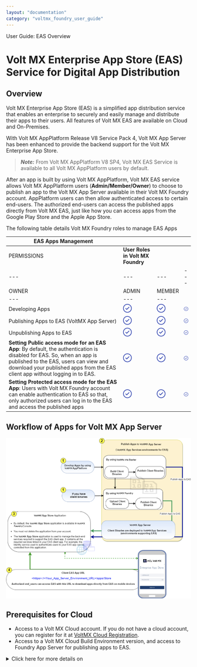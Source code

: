 ```yaml
---
layout: "documentation"
category: "voltmx_foundry_user_guide"
---
```

                               

User Guide: EAS Overview

Volt MX  Enterprise App Store (EAS) Service for Digital App Distribution
=======================================================================

Overview
--------

Volt MX  Enterprise App Store (EAS) is a simplified app distribution service that enables an enterprise to securely and easily manage and distribute their apps to their users. All features of Volt MX EAS are available on Cloud and On-Premises.

With Volt MX AppPlatform Release V8 Service Pack 4, Volt MX App Server has been enhanced to provide the backend support for the Volt MX Enterprise App Store.

> **_Note:_** From Volt MX AppPlatform V8 SP4, Volt MX EAS Service is available to all Volt MX AppPlatform users by default.

After an app is built by using Volt MX AppPlatform, Volt MX EAS service allows Volt MX AppPlatform users (**Admin/Member/Owner**) to choose to publish an app to the Volt MX App Server available in their Volt MX Foundry account. AppPlatform users can then allow authenticated access to certain end-users. The authorized end-users can access the published apps directly from Volt MX EAS, just like how you can access apps from the Google Play Store and the Apple App Store.

The following table details Volt MX Foundry roles to manage EAS Apps

  
| **EAS Apps Management** ||||
| --- | --- | --- | --- |
| PERMISSIONS | **User Roles in Volt MX Foundry** |||
| --- | --- | --- | --- |
| OWNER | ADMIN | MEMBER |
| --- | --- | --- |
| Developing Apps | ![](Resources/Images/Tick-Mark-04_24x24.png) | ![](Resources/Images/Tick-Mark-04_24x24.png) | ![](Resources/Images/Tick-Mark-04_24x24.png) |
| Publishing Apps to EAS (VoltMX App Server) | ![](Resources/Images/Tick-Mark-04_24x24.png) | ![](Resources/Images/Tick-Mark-04_24x24.png) | ![](Resources/Images/Tick-Mark-04_24x24.png) |
| Unpublishing Apps to EAS | ![](Resources/Images/Tick-Mark-04_24x24.png) | ![](Resources/Images/Tick-Mark-04_24x24.png) | ![](Resources/Images/Tick-Mark-04_24x24.png) |
| **Setting Public access mode for an EAS App**: By default, the authentication is disabled for EAS. So, when an app is published to the EAS, users can view and download your published apps from the EAS client app without logging in to EAS. | ![](Resources/Images/Tick-Mark-04_24x24.png) | ![](Resources/Images/Tick-Mark-04_24x24.png) | ![](Resources/Images/Tick-Mark-04_24x24.png) |
| **Setting Protected access mode for the EAS App**: Users with Volt MX Foundry account can enable authentication to EAS so that, only authorized users can log in to the EAS and access the published apps | ![](Resources/Images/Tick-Mark-04_24x24.png) | ![](Resources/Images/Tick-Mark-04_24x24.png) | ![](Resources/Images/Tick-Mark-04_24x24.png) |

Workflow of Apps for Volt MX App Server
---------------------------------------

**![](Resources/Images/EASFlow1_911x790.png)**

Prerequisites for Cloud
-----------------------

*   Access to a Volt MX Cloud account. If you do not have a cloud account, you can register for it at [VoltMX Cloud Registration](https://manage.voltmx.com/registration).
*   Access to a Volt MX Cloud Build Environment version, and access to Foundry App Server for publishing apps to EAS.
    
    
<details close markdown="block"><summary>Click here for more details on</summary>**EAS and Platform Versions Compatibility Chart**  
    
    The following table details the supported versions of EAS source and Platform.
    
    > **_Important:_** If you are upgrading to EAS V 2.0.1 or a higher version, you must restart the server.
    
    | EAS Source App version || **Platform Supported Version** |||
    | --- | --- | --- | --- | --- |
    | Client App (Store.zip) | Server App (VoltMX App Store.zip) | Foundry |   Iris | Middleware |
    | --- | --- | --- | --- | --- |
    | 1.0.0
    </details>
<details close markdown="block"><summary>Features</summary>
    
    Initial Release
    
    
    
     | 1.0.0 | NA | V8 SP4 FP44 or lower | 8.4.3.x. |
    | 1.1.0
    
    </details>
<details close markdown="block"><summary>Features</summary>
    
    Support for Web apps
    
    
    
     | 1.0.0 | NA | V8 SP4 FP44 or lower | 8.4.3.x. |
    | 2.0.0
    
    </details>
<details close markdown="block"><summary>Features</summary>
    
    Support for Android 10Support for iOS 13Push Notifications
    
    
    
     | 2.0.0 | NA | V8 SP4 FP48 or higher | 8.4.3.x |
    | 2.0.1
    
    </details>
<details close markdown="block"><summary>Features</summary>
    
    Bug fixes
    
    
    
     | 2.0.1 | NA | V8 SP4 FP66 or higher. | 8.4.3.10 |
    | 3.0.1
    
    </details>
<details close markdown="block"><summary>Features</summary>
    
    Support for Desktop ViewHelp section in iOS Native Apps
    
    
    
     | 3.0.1 | NA | V9 GA | 8.4.3.10 |
    | 3.1.0
    
    </details>
<details close markdown="block"><summary>Features</summary>
    
    Support for Upgrade Policy
    
    
    
     | 3.1.0 | NA | V9 SP1 | V9 SP1 |
    | **SP**: Service Pack**FP**: Fix Pack |||||
    

Prerequisites for On-premises
-----------------------------

*   For publishing apps to the Enterprise App Store, you have to have Volt MX Foundry App Server.
    
    </details>
<details close markdown="block"><summary>Click here for more details on</summary> **EAS and Platform Versions Compatibility Chart**  
    
    The following table details the supported versions of EAS source and Platform.
    
    > **_Important:_** If you are upgrading to EAS V 2.0.1 or a higher version, you must restart the server.
    
    | EAS Source App version || **Platform Supported Version** |||
    | --- | --- | --- | --- | --- |
    | Client App (Store.zip) | Server App (VoltMX App Store.zip) | Foundry |   Iris | Middleware |
    | --- | --- | --- | --- | --- |
    | 1.0.0
    </details>
<details close markdown="block"><summary>Features</summary>
    
    Initial Release
    
    
    
     | 1.0.0 | NA | V8 SP4 FP44 or lower | 8.4.3.x. |
    | 1.1.0
    
    </details>
<details close markdown="block"><summary>Features</summary>
    
    Support for Web apps
    
    
    
     | 1.0.0 | NA | V8 SP4 FP44 or lower | 8.4.3.x. |
    | 2.0.0
    
    </details>
<details close markdown="block"><summary>Features</summary>
    
    Support for Android 10Support for iOS 13Push Notifications
    
    
    
     | 2.0.0 | NA | V8 SP4 FP48 or higher | 8.4.3.x |
    | 2.0.1
    
    </details>
<details close markdown="block"><summary>Features</summary>
    
    Bug fixes
    
    
    
     | 2.0.1 | NA | V8 SP4 FP66 or higher. | 8.4.3.10 |
    | 3.0.1
    
    </details>
<details close markdown="block"><summary>Features</summary>
    
    Support for Desktop ViewHelp section in iOS Native Apps
    
    
    
     | 3.0.1 | NA | V9 GA | 8.4.3.10 |
    | 3.1.0
    
    </details>
<details close markdown="block"><summary>Features</summary>
    
    Support for Upgrade Policy
    
    
    
     | 3.1.0 | NA | V9 SP1 | V9 SP1 |
    | **SP**: Service Pack**FP**: Fix Pack |||||
    
*   Set the variable `max_allowed_packet` as per the size of your application:
    
    > **_Important:_** **For on-premises**: If the size of your application is more than the variable size of server database, an error occurs. Ensure the variable `max_allowed_packet` is set to a higher value than the application size.  
      
    To avoid this error, increase the global variable in the server database.  
      
    \- Modify the SQL Statement to set global `max_allowed_packet`\=`10*1024*1024`.  
    In this statement, the server database size is configured to 10-Megabytes(MB).  
      
    For example, if your application size is 1024-kilobytes (1 MB) and you try to publish an application from Volt MX Studio of 2048-Kilobytes(2 MB) an error appears while publishing. Increase the size of server database to a value more than 2048-Kilobytes (2 MB), for publishing the application. Refer to [Increase innodb\_log\_file\_size in my.ini file- MySQL]({{ site.baseurl }}/docs/documentation/Foundry/voltmx_foundry_windows_install_guide/Content/DB_Pre-installation_Tasks.html).
    
*   Before you publish apps to EAS you must set the `File Storage Root Directory` path in the **Settings > Runtime Configuration > File Storage Configuration** in App Services Console.
    *   VoltMX Foundry uses client app binaries uploaded to the location set in `File Storage Root Directory` and publishes them to EAS. So, the `File Storage Root Directory` path should be in the same system as the Volt MX Foundry installation.
        
        > **_Important:_** If your Volt MX Foundry is on Windows and the path is in the **D** drive, then provide the value as **D**:  
          
          
          
        For example,  
        Volt MX Foundry is installed on `D:\Installers\VoltMXFoundry`  
        The file path can be `` `D:\Installers\Content\VoltMXEAS` ``
        
        [![Closed](../Skins/Default/Stylesheets/Images/transparent.gif)Configuring File Storage Root Directory (Target location) path:  
        ](javascript:void(0);)
        
        1.  Sign in to your on-premises instance of Volt MX Foundry.
        2.  From the left navigation pane, select **Environments**.
        3.  Click the server icon to open the **Admin Console**.
        4.  From the left navigation pane of the **Admin Console**, select **Settings**.
        5.  Click on the **Runtime Configuration** tab and expand the **File Service Configuration** section.
            
            ![](Resources/Images/EASonpremFilepath_669x418.png)
            
        6.  Provide the path of your file system target location under **File Service Root Directory**.
        

Supported Channels and Platforms for Volt MX App Server
-------------------------------------------------------

*   The following table details the supported channels and apps in EAS:

  
| Android | iOS | Desktop |
| --- | --- | --- |
| Mobile (Native and Web Apps) Tablet (Native and Web Apps) | Mobile (Native and Web Apps) Tablet (Native and Web Apps) | Web Apps |

*   EAS support is available from Volt MX AppPlatform V8 SP4 onwards.

Publishing Apps to EAS (VoltMX App Server)
-------------------------------------------

### Publishing Client Binaries to Volt MX App Server from Volt MX Iris (for Cloud only)

*   With Iris Starter, you can build client binaries and publish them directly to Volt MX App Server from Iris. For more information, refer to [Publishing Native Apps to Enterprise App Store from Iris Starter]({{ site.baseurl }}/docs/documentation/Iris/iris_user_guide/Content/EAS.html).

> **_Note:_** If you are a Volt MX Iris Enterprise user, you must publish apps to EAS from Volt MX Foundry Console. The behavior of EAS is the same for Volt MX Iris Enterprise and Iris Starter Editions.

### Publishing Client Binaries to Volt MX App Server from Volt MX Foundry

By using Volt MX Foundry, you can directly upload client binaries and publish them to Volt MX App Server. After an app is published to Volt MX App Server, an authorized end-user can access EAS Client app to view available applications and download them using a mobile device.

The following flow diagram explains the process of publishing client binaries to Volt MX App Server by using Volt MX Foundry

![](Resources/Images/FoundryPublishBinarytoEAS_914x778.png)

To publish client binaries to Volt MX App Server by using Volt MX Foundry, follow these steps:

1.  Create an app in Volt MX Foundry.
2.  In the App details page, click the [**Manage Client App Assets**](Upload_Native_Client_Binaries.html#Uploadin) tab for the app. By default, the iOS tab is selected.
    
    ![](Resources/Images/ManageClientAppsAssets.png)
    
3.  **Upload the client binaries for supported platforms such as iOS, Android** , and Web, as follows:
    
    1.  In the **Mange Client App Assets**, click the tab for iOS or Android or Web.
        1.  Click the **UPLOAD** button for the specific channel.  The **Upload** dialog appears for the selected channel.
            
            ![ssdsds](Resources/Images/UploadBinary_306x399.png)  
            (This sample screen shot is for native phone binary upload)
            
            > **_Important:_** **For on-premises**: If the size of your application is more than the variable size of server database, an error occurs. Ensure the variable max\_allowed\_packet\_size is set to a higher value than the application size.  
              
            To avoid this error, increase the global variable in the server database.  
              
            \- Modify the SQL Statement to set global max\_allowed\_packet=10\*1024\*1024.  
            In this statement, the server database size is configured to 10-Megabytes(MB).  
              
            For example, if your application size is 1024-kilobytes (1 MB) and you try to publish an application from Volt MX Studio of 2048-Kilobytes(2 MB) an error appears while publishing. Increase the size of the server database to a value more than 2048-Kilobytes (2 MB) for publishing the application. Refer to [Increase innodb\_log\_file\_size in my.ini file- MySQL]({{ site.baseurl }}/docs/documentation/Foundry/voltmx_foundry_windows_install_guide/Content/DB_Pre-installation_Tasks.html).
            
        2.  Drag and drop the app binary or click **Browse** and navigate to the required app binary file.
    
    1.  In the **Display Name** field, specify the name of the application. The app is displayed with the specified name in EAS when you view the App Store in a mobile device. This field is optional.
        
        If the display name is not specified for the app binary, the published app is displayed with the default Volt MX Foundry app name in EAS.
        
    2.  In the **Version** field, add the version for the app.
    3.  To add the app icon, click the **Plus** symbol in the **App Icon** section and navigate to the icon file. This is applicable to native binary.
    4.  To change the screens, click the **Plus** symbol in the **Screenshot** section and navigate to the required image file. This is applicable to native binary.  
    5.  In the **Description** field, add the description of the app.
        
    6.  Click **UPLOAD**. The add details are updated to the selected channel.
        
    
    > **_Important:_** In the case of Web binary, if you have uploaded a Web binary file, you must publish the Web binary to the server as follows:  
      
    1\. Go to the **Publish** tab. By default, the **Service & Web Client Publish** tab is selected.  
    2\. Under the **Select environment to publish**, click an environment.  
    3\. Click the **PUBLISH** button. The process of publishing the app begins.  
    After the binary is published, the publish status changes to **Published** in the **Select environment to publishing** section.  
    
4.  **After you upload a app binary to the server, you must publish the binary to the EAS as follows:**  
    1.  Go to the **Publish** tab. By default, the **Service & Web Client Publish** tab is selected.
    2.  Click **Native Client**. The **Native Client** page lists Volt MX App Server environments suitable for EAS.  
        The list also displays one of the following app publish statuses and availability status for that environment.  
        
        | APP PUBLISH STATUS ||
        | --- | --- |
        | Published: An app is published to a cloud or environment. You can unpublish the app, if required. ||
        | Not Published: An app is not published to a cloud or environment. You can publish the app, if required. ||
        | Error: An app is canceled while publishing or unpublishing. You can publish or unpublish the app, if required. ||
        | ENVIRONMENT STATUS ||
        | **Busy**: Server is busy publishing another app.App publish request will not be submitted for publishing.For example, When you try to publish an app in a Busy environment, the error message is displayed “`Server is busy processing another request. Please try after some time`” ||
        | **Available**: Server is ready for publishing the app.You can publish/unpublish an app to this environment successfully.For example:When an environment status is Available, if you try to publish an app, the app is submitted for publishing and processed via the publish life-cycle successfully.When an environment status is Available, and if multiple apps (app1 and app2) are sent for publishing simultaneously from different users of the same Foundry account, then the app which is submitted for publish first (say app1) will be processed for publishing, and for app2 the error message will be the shown “`Server is busy processing another request. Please try after some time`” ||
        | **Unknown**: Unable to fetch the server status.App publish request will not be submitted for publishingFor example: When an environment status is Unknown, if you try to publish an app, the app is submitted for publishing, but the publishing might not be successful. ||
        
    3.  Select the required **VoltMX App Services** environment.
    4.  Click **NEXT**.
    5.  In the **Select assets to Publish** page, select the version of each client binary you want to publish to the selected environment.
    6.  Click **PUBLISH**. The process of publishing the app begins.
        
        > **_Important:_** If you are publishing the Volt MX App Store version 2.0.1 or higher to an environment where the lower version of the Volt MX App Store is already published, then in order to get the latest changes, you must restart the application server.  
          
        For more information on How to Stop and Start a Deployment Application Server, refer to [How to Stop and Start Volt MX Foundry]({{ site.baseurl }}/docs/documentation/Foundry/voltmx_foundry_windows_install_guide/Content/Starting_VoltMX_Foundry_Console.html).
        
        When the app is published, the **Application published** window appears and displays link to the **App Store** and **Manage App Store Users**, along with the **QR Code** to access the EAS.
        
        | App Store URL |||
        | --- | --- | --- |
        | If you open the **App Store URL** by using a **mobile device**, the **Responsive Web view** of the EAS Store displays all the published native and Web apps.If you open the **App Store URL** by using a **PC system** (for example, **Desktop or Macbook**), the **Desktop view** of the EAS Store displays all the published Web apps suitable for Desktop only. [For more details. refer to Downloading Apps from EAS](#downloading-apps-from-eas) |||
        | App Store QR Code |||
        | If you open the **App Store QR Code** by using a **mobile device**, the **Responsive Web view** of the EAS Store displays all the published native and Web apps. |||
        
        > **_Note:_** By default, the authentication is disabled for EAS. Users can view your published apps from EAS client app without having to log in.To enable authentication to your app, refer to [Securing Apps in EAS](#securing-apps-in-app-server-for-eas).
        

Accessing EAS App Link
----------------------

### To access EAS link after the app is published (VoltMX Foundry)

*   When the app is published, the **Application published** window appears and displays link to the **App Store** and **Manage App Store Users**, along with the **QR Code** to access the EAS
    
    ![](Resources/Images/EASFoundryPublish_622x378.png)
    
    > **_Important:_** Use the **App Store** link on a browser or scan the displayed **QR** code to launch the Enterprise App Store on your mobile.  
      
    You can manage access to EAS by using the **Manage App Store Users** link, which allows you to manage user access to published apps. When you click on the **Manage App Store Users** link, the **My App Store Login** window appears.  
    For more information on how to configure users for EAS, refer to [Manage App Store Users]({{ site.baseurl }}/docs/documentation/Iris/iris_user_guide/Content/EAS.html#Manage).  
    ![](Resources/Images/EASEnableLogin.png)
    

### To access EAS link from the published Environment (VoltMX Foundry)

1.  Publish an app to an EAS environment.
2.  Click **Publish**.
3.  Click **Native Client**.
    
    If the app status shows as **Published** in the environment, the **VoltMX logo** become active.
    
4.  Click the **VoltMX Logo** to view links to the **App Store** and **Manage App Store Users**, along with the **QR Code** to access the EAS.
    
    ![](Resources/Images/EASFoundryPublish1_569x290.png)
    
    ![](Resources/Images/EASFoundryPublish2_386x289.png)
    
    > **_Important:_** Use the **App Store** link on a browser or scan the displayed **QR** code to launch the Enterprise App Store on your mobile.  
      
    You can manage access to EAS by using the **Manage App Store Users** link, which allows you to manage user access to published apps. For more information on how to secure, refer [Securing Apps by using Volt MX Foundry](#securing-apps-by-using-foundry).
    
    > **_Note:_** By default, the authentication is disabled for EAS. Users can view your published apps from EAS client app without having to log in.To enable authentication to your app, refer to [Securing Apps in EAS](#securing-apps-in-app-server-for-eas).
    

### To access EAS link from the App Service Document and App Key (VoltMX Foundry)

*   After you publish an app to EAS, navigate to Volt MX App Store. Click **Publish**. If the app status shows as **Published** in an environment, click the **App Key** to view link to the **App Store**.
*   The App Service Document is available in [Publish -> Environment -> Download -> App Service Document](Publish_LifeCycle.html#app-service-document-object-services-metadata-and-sync-client-code). The EAS client app is available at `<https://<your_App_Server_Environment_URL>/apps/store`. You can retrieve this URL from your App Service Document, as the URL under **Webapp**.
    

#### Handling EAS Unavailability

If the Volt MX App Store app is in an unpublished state, and the user tries to access the Enterprise App Store URL, the app displays the warning message of the problem.

![](Resources/Images/EASFoundryPublishError_233x413.png)

Downloading Apps from EAS
-------------------------

The EAS client app is available at `<https://<your_App_Server_Environment_URL>/apps/store`.

> **_Note:_** You can enable the authentication for your apps if required. For details, refer to [Securing Apps in EAS](#securing-apps-in-app-server-for-eas).

1.  To launch EAS on your mobile device, go to the URL `<https://<your_App_Server_Environment_URL>/apps/store` from your mobile device.
    
    The EAS client app is launched in the mobile device displaying all the published apps.
    
    *   If you have published the app using Iris, your published app will be listed with the Iris app name.
    *   If you have published the app using Volt MX Foundry, your published app will be listed with the same name as your linked Volt MX Foundry app. You can use the **Display Name** field to change the name of your application. As a result, the modified name of the app will be displayed in EAS.
        
        *   Sample Screen-shots for EAS in Desktop View
            
            | Desktop ||
            | --- | --- |
            | EAS Client App Home Page | App Details page in the EAS Client App |
            | --- | --- |
            | ![](Resources/Images/EASChannelImages/Desktop/Screenshot__18__423x152.png) | ![](Resources/Images/EASChannelImages/Desktop/Screenshot__19__319x176.png) |
            
        
        *   **Sample Screen-shots for EAS in Native Mobile View**
            
            | Native Mobile |||
            | --- | --- | --- |
            | EAS Client App Home Page | App Details page in the EAS Client App | Help Screen for iOS only |
            | --- | --- | --- |
            | ![](Resources/Images/EASChannelImages/Native_Mobile/IMG_0328_223x394.png) | ![](Resources/Images/EASChannelImages/Native_Mobile/IMG_0330_224x395.png) | ![](Resources/Images/EASChannelImages/Native_Mobile/IMG_0329_222x392.png) |
            
        *   Sample Screen-shots for EAS in Native Tablet View
            
            | Native Tablet |||
            | --- | --- | --- |
            | EAS Client App Home Page | App Details page in the EAS Client App | Help Screen for iOS only |
            | --- | --- | --- |
            | ![](Resources/Images/EASChannelImages/Native_Tablet/IMG_0178_220x291.png) | ![](Resources/Images/EASChannelImages/Native_Tablet/IMG_0179_216x286.png) | ![](Resources/Images/EASChannelImages/Native_Tablet/IMG_0180_218x289.png) |
            
        
        *   Sample Screen-shots for EAS in Web Mobile View
            
            | Web Mobile ||
            | --- | --- |
            | EAS Client App Home Page | App Details page in the EAS Client App |
            | --- | --- |
            | ![](Resources/Images/EASChannelImages/Web_Mobile/IMG_0331_236x417.png) | ![](Resources/Images/EASChannelImages/Web_Mobile/IMG_0332_236x417.png) |
            
        *   Sample Screen-shots for EAS in Web Tablet View
            
            | Web Tablet ||
            | --- | --- |
            | EAS Client App Home Page | App Details page in the EAS Client App |
            | --- | --- |
            | ![](Resources/Images/EASChannelImages/Web_Tablet/IMG_0181_313x416.png) | ![](Resources/Images/EASChannelImages/Web_Tablet/IMG_0182_310x413.png) |
            
              
            
2.  To download an app, click the **GET** button of the app. The application will start downloading to your mobile device.

Trust iOS Certificates
----------------------

While viewing the iOS apps installed from EAS, if your iOS device displays the **Untrusted Enterprise Developer** pop-up message, you cannot view these apps. You must trust iOS certificates on your devices before viewing the apps.

1.  Go to your iOS device **Settings** > **General** > **Profiles** or **Profiles & Device Management**.
2.  Under the **Enterprise App**, choose the profile.
    
    For more information, tap the **Help** button in your app.  
    ![](Resources/Images/iOSEnableTrust_437x90.png)
    
    The **Help** screen appears and displays the help details.  
    ![](Resources/Images/iOSHelpTrust_431x482.png)
    
    > **_Note:_** The following pop-up message appears if your iOS certificates are not trusted while viewing the app installed from EAS.  
    ![](Resources/Images/iOSTrustHelp_219x179.png)
    

Securing Apps in Volt MX App Server for EAS
-------------------------------------------

The Volt MX Enterprise App Store (EAS) is a platform for sharing mobile apps. The default authentication type for EAS is Volt MX User Repository. The authentication type is disabled, by default. After an app is published to Volt MX App Server, users can view your published apps from EAS client app without logging in. You can browse and download apps from the store. An organization that uses Volt MX EAS can customize the user access based on their requirements.

> **_Note:_** By default, from Volt MX AppPlatform V8 SP4, Volt MX EAS Service is available to all users with the **Store URL** that is displayed in the **Your App is ready** dialog window after your app is published.

To secure your apps, you can enable authentication. When you enable authentication to apps in EAS, by default the **VoltMX User Repository** is associated to the **VoltMX App Store** for authentication. All users registered in the Volt MX User Repository are authorized to access this app by specifying log-in credentials.

> **_Note:_** When you log in to EAS by providing login credentials, the login details are stored in the browser settings of the mobile device. So, when you try to launch EAS on the same device next time, your authentication happens automatically, and you can start downloading apps.

> **_Important:_** If you log out from EAS in a mobile device, and try to launch the EAS on the same device next time, the **Log In** screen appears, which helps you to enter the credentials to launch the EAS.  

> **_Note:_** By default, the authentication is disabled for EAS. Users can view your published apps from EAS client app without having to log in.To enable authentication to your app, refer to [Securing Apps in EAS](#securing-apps-in-app-server-for-eas).

You can **enable** authentication to apps in EAS by using **VoltMX Foundry**, **VoltMX Iris Starter**, and **VoltMX App Services Console**.

#### Securing Apps by using Volt MX Foundry

When the app is published, the **Application published** window appears and displays link to the **App Store** and **Manage App Store Users**, along with the **QR Code** to access the EAS.

> **_Important:_** Use the **App Store** link on a browser or scan the displayed **QR** code to launch the Enterprise App Store on your mobile.  
  
You can manage access to EAS by using the **Manage App Store Users** link, which allows you to manage user access to published apps. When you click on the **Manage App Store Users** link, the **My App Store Login** window appears.  
For more information on how to configure users for EAS, refer to [Manage App Store Users]({{ site.baseurl }}/docs/documentation/Iris/iris_user_guide/Content/EAS.html#Manage).  
![](Resources/Images/EASEnableLogin.png)

#### Securing Apps by using Volt MX Iris Starter (for Cloud only)

In the case of Volt MX Iris Starter, after you publish an app to EAS, you can view the Manage App Store Users link to enable authentication for the apps in the **Your App is ready** dialog.

For more details on how to manage users, refer to the **Manage App Store Users** section in the [Accessing Enterprise App Store on Iris Starter]({{ site.baseurl }}/docs/documentation/Iris/iris_user_guide/Content/EAS.html).

.![](Resources/Images/ManageAppStoreUserslink_483x339.png)

#### Securing Apps by using Volt MX App Services Console

The following procedure explains how to enable security to an app in EAS.

1.  Log in to App Services Console, where you have published the app for EAS.
2.  Navigate to **Settings**.
3.  Click the **Configuration Parameters** tab.
4.  Click the **Client App Properties** tab and specify the following details:
    *   Field Name: `VOLTMX_APPSTORE_LOGIN`.
        
    *   Field Value: `true`. The Field Value is a case-sensitive in small letters.
        
5.  Click **Save** to save the settings. Now your app has enabled for authentication.
6.  Navigate to the **VoltMX App Store** app in your Volt MX Foundry account.
7.  Click the **Identity** tab. The associated Volt MX User Repository is listed in the **Identity** page. Add users and groups if required. Your app is enabled with authentication for these users.
8.  Publish the **VoltMX App Store** app to the Volt MX App Services environment. Now, when a user launches EAS, the log in screen appears on a mobile device.
    *   In the case of the app that you want to access is protected by an authorization service, the Login page for EAS appears. For example, the following screen is EAS login screen based on OAuth.
        
        ![](Resources/Images/EASLogin_238x422.png)
        
9.  Enter the user name and password.
    
10.  Click **SIGN IN**.

Forgot Password for Client Apps for EAS (for Cloud only)
--------------------------------------------------------

The default authentication type for EAS is Volt MX User Repository. After an app is published to Volt MX App Server, any user from Volt MX User Repository can access EAS without authentication by using the URL of the published app.

When you enable authentication to apps in EAS, the authorized users must specify login credentials to access app published to EAS.

In this case if you forget your login password for EAS, you can reset the password by clicking the **Forgot Password** button on the Login screen in your mobile device. An email will be sent to your registered mail account for the resting password.

> **_Note:_** The Forgot Password functionality is only available for Volt MX User Repository auth provider.

Switching Between Identity Services in Volt MX App Store App for EAS
--------------------------------------------------------------------

After you [enable authentication](#Manage) to apps for EAS, you can switch between identity services configured in your Volt MX Foundry account.

1.  Go to Volt MX Foundry Account.
2.  Navigate to the **VoltMX App Store**.
3.  Click the **Identity** tab. The authentication service type is listed in the Identity page. The default identity service type is `User Repository`, and the service name is `AppStoreUserRepository`.
4.  [Configure a new identity service]({{ site.baseurl }}/docs/documentation/Foundry/voltmx_foundry_user_guide/Content/ConfigureIdentiryService.html) or [use an existing identity service]({{ site.baseurl }}/docs/documentation/Foundry/voltmx_foundry_user_guide/Content/Introduction.html#Identity14_Manage_Existing.html#how-to-use-an-existing-identity-service).
    
    The new service is listed in the **Identity** page. You need to have only one service in the list. In the case of more than one service listed, the first service from the list is used for authentication.
    
5.  Publish the app to App Server.
    
    Now, the new service is associated to the app, and the existing identity service is unlinked from the app. When a user launches EAS, the user must specify the login credentials configured based on the new identity service that you have associated with the app.
    

Configuring Properties for Client Binaries
------------------------------------------

After you upload client binaries in Volt MX Foundry, you can reconfigure a few of the basic properties such as the description of a binary, the icon of a binary, and the related screen shots of a binary file. You can reconfigure these properties of the client binaries only by using Volt MX Foundry.

1.  Open the app where assets are available.
2.  Click the [**Manage Client App Assets**](#http://docs.voltmx.com/voltmxlibrary/voltmx_foundry_user_guide/Content/Upload_Native_Client_Binaries.html#Uploadin) tab.
3.  Click the required platform tab, for example iOS or Android.
    
    ![](Resources/Images/EditClientBinary_620x247.png)
    
4.  In the **Description** field, modify the text if required.
5.  Click the **Edit**. The **Upload** dialog appears for the selected channel.
    
    You can perform various actions for a client binary such as the download, edit, and delete.
    
    *   To change the app display name, click the **Display Name** text field and modify the name.
    *   To change the app icon, click the **Plus** symbol in the **App Icon** section and navigate for the icon file.
    *   To change the screens, click the **Plus** symbol in the **Screenshot** section and navigate for the required image file.
    *   To change the description, modify the text in the **Description** field.
        
        ![](Resources/Images/EditUploadBinary_581x423.png)
        
6.  Click **UPLOAD**. The modified details are updated to the client binaries.
    
7.  Publish the client binaries to EAS.

Download Volt MX App Store App to Volt MX Foundry Account (for Cloud only)
-------------------------------------------------------------------------

The **VoltMX App Store** app is available in an account in Volt MX Foundry by default, and the app should exist in your account always. The **VoltMX App Store** app is configured with required services to be used in an app for EAS, for example, Identity Services.

In case you had deleted the **VoltMX App Store** app from your Volt MX Foundry Account, you can re-import it by raising a request with the Volt MX Support Team. To register and raise a customer ticket, refer to [https://basecamp.voltmx.com](https://basecamp.voltmx.com/s/).

> **_Note:_** For more information on how to customize EAS App for branding, refer to [Walk-through of Volt MX Enterprise App Store (EAS) Source Application](EAS_NativeApp_Walk-through.html).

Unpublish an App from the EAS using Volt MX Foundry
--------------------------------------------------

Once your app is published to the Enterprise App Store (EAS) , if you want to unpublish it for any reason, you can do so in Volt MX Foundry.

**To unpublish an app from the EAS using Volt MX Foundry, follow these steps:**

1.  Go to your app in Volt MX Foundry Console.
2.  Go to the **Publish** tab. The **Publish** tab has the **Service & Web Client** and **Native Client** tabs. By default, the **Service & Web Client Publish** tab is selected.
3.  Click the **Native Client** Tab.
4.  Select the environment.
5.  click **UNPUBLISH.**

> **_Note:_** You can also unpublish the published app through the Volt MX VoltMX Iris. For more information, refer [Unpublish an App from the EAS using Volt MX Iris]({{ site.baseurl }}/docs/documentation/Iris/iris_user_guide/Content/EAS.html).

Limitations for EAS
-------------------

#### Android Limitations for EAS

When you try to download multiple apps simultaneously, the alert message dialog appears `This site is attempting to download multiple files. Do you want to allow this?`. Perform one of the following actions:

*   If you click **Allow**, the download multiple apps task is resumed and start downloading the apps.
    
*   If you click **Block**, all apps currently in the process of downloading, will stop.  
    To continue downloading apps from EAS, you must un-block pop-ups from site settings in your browser in your Android mobile browser.

#### **iOS** Limitations for EAS

When you launch EAS from the Safari browser, and click the **GET** button of the app, an alert message dialog appears asking for `Open this page in iTunes`.

*   If you want to continue to download the app from EAS, click **OK**. The app files will start downloading to your mobile device.
*   If you click **Cancel** and try to download the same app or another app, an error message appears `Safari cannot open the page because the address is invalid`. All the apps download in-progress are stopped.
    *   If you want to continue to download apps from EAS, you must refresh the browser page in the iOS mobile device.

#### **Supported Databases** (on-premises only)

*   MySQL
*   MSSQL 
*   Oracle
*   MariaDB
    
    > **_Note:_** IBM DB2 is not supported.
